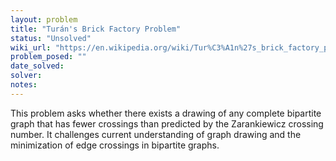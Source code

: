 ```yaml
---
layout: problem
title: "Turán's Brick Factory Problem"
status: "Unsolved"
wiki_url: "https://en.wikipedia.org/wiki/Tur%C3%A1n%27s_brick_factory_problem"
problem_posed: ""
date_solved:
solver:
notes:
---
```

This problem asks whether there exists a drawing of any complete bipartite graph that has fewer crossings than predicted by the Zarankiewicz crossing number. It challenges current understanding of graph drawing and the minimization of edge crossings in bipartite graphs.